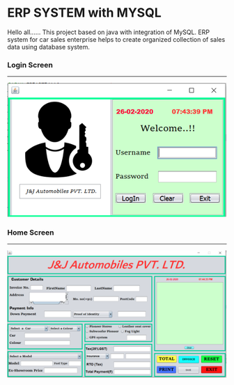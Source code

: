 # ERP SYSTEM with MYSQL
Hello all...... This project based on java with integration of MySQL. 
ERP system for car sales enterprise helps to create organized collection of sales data using database system.

### Login Screen
-----------------------------------
<img src="login_screen.PNG">

### Home Screen
-----------------------------------
<img src="home_screen.PNG">
